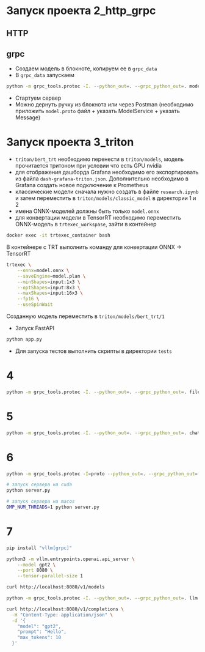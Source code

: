 # Запуск проекта 2_http_grpc
## HTTP

## grpc
- Создаем модель в блокноте, копируем ее в `grpc_data`
- В `grpc_data` запускаем
```bash
python -m grpc_tools.protoc -I. --python_out=. --grpc_python_out=. model.proto
```
- Стартуем сервер
- Можно дернуть ручку из блокнота или через Postman (необходимо приложить `model.proto` файл + указать ModelService + указать Message)

# Запуск проекта 3_triton
- `triton/bert_trt` необходимо перенести в `triton/models`, модель прочитается тритоном при условии что есть GPU nvidia
- для отображения дашборда Grafana необходимо его экспортировать из файла `dash-grafana-triton.json`. Дополнительно необходимо в Grafana создать новое подключение к Prometheus
- классические модели сначала нужно создать в файле `research.ipynb` и затем переместить в `triton/models/classic_model` в директории 1 и 2
- имена ONNX-моделей должны быть только `model.onnx`
- для конвертации модели в TensorRT необходимо переместить ONNX-модель в `trtexec_workspase`, зайти в контейнер 
```bash
docker exec -it trtexec_container bash
```
В контейнере с TRT выполнить команду для конвертации ONNX -> TensorRT
```bash
trtexec \
    --onnx=model.onnx \
    --saveEngine=model.plan \
    --minShapes=input:1x3 \
    --optShapes=input:8x3 \
    --maxShapes=input:16x3 \
    --fp16 \
    --useSpinWait
```
Созданную модель переместить в `triton/models/bert_trt/1`
- Запуск FastAPI
```bash
python app.py
```
- Для запуска тестов выполнить скрипты в директории `tests`

# 4
```bash
python -m grpc_tools.protoc -I. --python_out=. --grpc_python_out=. file_streamer.proto
```

# 5
```bash
python -m grpc_tools.protoc -I. --python_out=. --grpc_python_out=. chat.proto
```

# 6
```bash
python -m grpc_tools.protoc -I=proto --python_out=. --grpc_python_out=. proto/chat.proto

# запуск сервера на cuda
python server.py

# запуск сервера на macos
OMP_NUM_THREADS=1 python server.py
```

# 7
```bash
pip install "vllm[grpc]"

python3 -m vllm.entrypoints.openai.api_server \
    --model gpt2 \
    --port 8080 \
    --tensor-parallel-size 1

curl http://localhost:8080/v1/models

python -m grpc_tools.protoc -I. --python_out=. --grpc_python_out=. llm.proto

curl http://localhost:8080/v1/completions \
  -H "Content-Type: application/json" \
  -d '{
    "model": "gpt2",
    "prompt": "Hello",
    "max_tokens": 10
  }'


```
